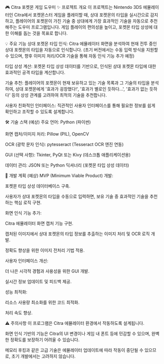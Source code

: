 🎮 Citra 포켓몬 게임 도우미
✨ 프로젝트 개요
이 프로젝트는 Nintendo 3DS 에뮬레이터인 Citra에서 포켓몬스터 게임을 플레이할 때, 상대 포켓몬의 타입을 실시간으로 감지하고, 플레이어의 포켓몬이 가진 기술 중 상대에게 가장 효과적인 기술을 자동으로 추천해주는 도우미 프로그램입니다. 게임 플레이의 편의성을 높이고, 포켓몬 타입 상성에 대한 이해를 돕는 것을 목표로 합니다.

💡 주요 기능
상대 포켓몬 타입 인식: Citra 에뮬레이터 화면을 분석하여 현재 전투 중인 상대 포켓몬의 타입을 자동으로 인식합니다. (초기 버전에서는 수동 입력 방식을 지원할 수 있으며, 향후 이미지 처리/OCR 기술을 통해 자동 인식 기능 추가 예정)

타입 상성 계산: 포켓몬 타입 상성 데이터를 기반으로, 인식된 상대 포켓몬 타입에 대한 효과적인 공격 타입을 계산합니다.

기술 추천: 플레이어의 포켓몬이 현재 보유하고 있는 기술 목록과 그 기술의 타입을 분석하여, 상대 포켓몬에게 '효과가 굉장했다!', '효과가 별로인 듯하다...', '효과가 없는 듯하다' 등의 상성 관계를 고려하여 최적의 기술을 추천합니다.

사용자 친화적인 인터페이스: 직관적인 사용자 인터페이스를 통해 필요한 정보를 쉽게 확인하고 조작할 수 있도록 설계합니다.

🛠️ 기술 스택 (예상)
주요 언어: Python (파이썬)

화면 캡처/이미지 처리: Pillow (PIL), OpenCV

OCR (광학 문자 인식): pytesseract (Tesseract OCR 엔진 연동)

GUI (선택 사항): Tkinter, PyQt 또는 Kivy (데스크톱 애플리케이션용)

데이터 관리: JSON 또는 Python 딕셔너리 (포켓몬 타입 상성 데이터)

🚀 개발 계획 (예상)
MVP (Minimum Viable Product) 개발:

포켓몬 타입 상성 데이터베이스 구축.

사용자가 상대 포켓몬의 타입을 수동으로 입력하면, 보유 기술 중 효과적인 기술을 추천하는 핵심 로직 구현.

화면 인식 기능 추가:

Citra 에뮬레이터 화면 캡처 기능 구현.

캡처된 이미지에서 상대 포켓몬의 타입 정보를 추출하는 이미지 처리 및 OCR 로직 개발.

정확도 향상을 위한 이미지 전처리 기법 적용.

사용자 인터페이스 개선:

더 나은 시각적 경험과 사용성을 위한 GUI 개발.

실시간 정보 업데이트 및 피드백 제공.

성능 최적화:

리소스 사용량 최소화를 위한 코드 최적화.

처리 속도 향상.

⚠️ 주의사항
이 프로그램은 Citra 에뮬레이터 환경에서 작동하도록 설계됩니다.

화면 인식 기반의 기능은 Citra의 UI 변경이나 게임 내 폰트 등에 민감할 수 있으며, 완벽한 정확도를 보장하기 어려울 수 있습니다.

메모리 후킹과 같은 고급 기술은 에뮬레이터 업데이트에 따라 작동이 중단될 수 있으므로, 초기 개발에서는 고려하지 않습니다.